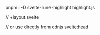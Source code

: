 pnpm i -D svelte-rune-highlight highlight.js

// +layout.svelte

<script lang="ts">
  // select your faviroite scheme from https://highlightjs.org/demo
  import 'highlight.js/styles/github-dark.css';
</script>

// or use directly from cdnjs
<svelte:head>

  <link rel="stylesheet" href="https://cdnjs.cloudflare.com/ajax/libs/highlight.js/11.11.1/styles/github-dark.min.css" />
</svelte:head>

